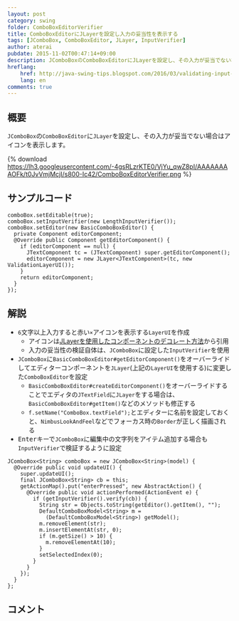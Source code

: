 ```yaml
---
layout: post
category: swing
folder: ComboBoxEditorVerifier
title: ComboBoxEditorにJLayerを設定し入力の妥当性を表示する
tags: [JComboBox, ComboBoxEditor, JLayer, InputVerifier]
author: aterai
pubdate: 2015-11-02T00:47:14+09:00
description: JComboBoxのComboBoxEditorにJLayerを設定し、その入力が妥当でない場合はアイコンを表示します。
hreflang:
    href: http://java-swing-tips.blogspot.com/2016/03/validating-input-on-editable-jcombobox.html
    lang: en
comments: true
---
```

## 概要
`JComboBox`の`ComboBoxEditor`に`JLayer`を設定し、その入力が妥当でない場合はアイコンを表示します。

{% download https://lh3.googleusercontent.com/-4gsRLzrKTE0/VjYu_qwZ8pI/AAAAAAAAOFk/t0JvVmjMcjI/s800-Ic42/ComboBoxEditorVerifier.png %}

## サンプルコード
<pre class="prettyprint"><code>comboBox.setEditable(true);
comboBox.setInputVerifier(new LengthInputVerifier());
comboBox.setEditor(new BasicComboBoxEditor() {
  private Component editorComponent;
  @Override public Component getEditorComponent() {
    if (editorComponent == null) {
      JTextComponent tc = (JTextComponent) super.getEditorComponent();
      editorComponent = new JLayer&lt;JTextComponent&gt;(tc, new ValidationLayerUI());
    }
    return editorComponent;
  }
});
</code></pre>

## 解説
- `6`文字以上入力すると赤い`×`アイコンを表示する`LayerUI`を作成
    - アイコンは[JLayerを使用したコンポーネントのデコレート方法](http://www.oracle.com/technetwork/jp/articles/java/jlayer-439461-ja.html)から引用
    - 入力の妥当性の検証自体は、`JComboBox`に設定した`InputVerifier`を使用
- `JComboBox`に`BasicComboBoxEditor#getEditorComponent()`をオーバーライドしてエディターコンポーネントを`JLayer`(上記の`LayerUI`を使用する)に変更した`ComboBoxEditor`を設定
    - `BasicComboBoxEditor#createEditorComponent()`をオーバーライドすることでエディタの`JTextField`に`JLayer`をする場合は、`BasicComboBoxEditor#getItem()`などのメソッドも修正する
    - `f.setName("ComboBox.textField");`とエディターに名前を設定しておくと、`NimbusLookAndFeel`などでフォーカス時の`Border`が正しく描画される
- <kbd>Enter</kbd>キーで`JComboBox`に編集中の文字列をアイテム追加する場合も`InputVerifier`で検証するように設定

<!-- dummy comment line for breaking list -->

<pre class="prettyprint"><code>JComboBox&lt;String&gt; comboBox = new JComboBox&lt;String&gt;(model) {
  @Override public void updateUI() {
    super.updateUI();
    final JComboBox&lt;String&gt; cb = this;
    getActionMap().put("enterPressed", new AbstractAction() {
      @Override public void actionPerformed(ActionEvent e) {
        if (getInputVerifier().verify(cb)) {
          String str = Objects.toString(getEditor().getItem(), "");
          DefaultComboBoxModel&lt;String&gt; m =
            (DefaultComboBoxModel&lt;String&gt;) getModel();
          m.removeElement(str);
          m.insertElementAt(str, 0);
          if (m.getSize() &gt; 10) {
            m.removeElementAt(10);
          }
          setSelectedIndex(0);
        }
      }
    });
  }
};
</code></pre>

## コメント
